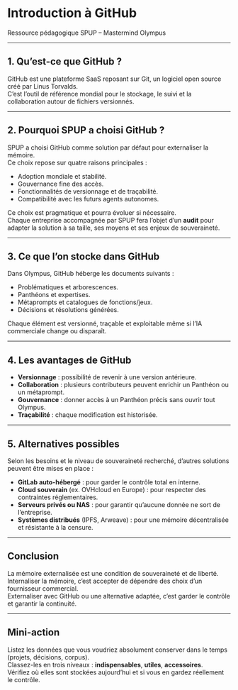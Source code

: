 # Introduction à GitHub
Ressource pédagogique SPUP – Mastermind Olympus

---

## 1. Qu’est-ce que GitHub ?
GitHub est une plateforme SaaS reposant sur Git, un logiciel open source créé par Linus Torvalds.  
C’est l’outil de référence mondial pour le stockage, le suivi et la collaboration autour de fichiers versionnés.

---

## 2. Pourquoi SPUP a choisi GitHub ?
SPUP a choisi GitHub comme solution par défaut pour externaliser la mémoire.  
Ce choix repose sur quatre raisons principales :  
- Adoption mondiale et stabilité.  
- Gouvernance fine des accès.  
- Fonctionnalités de versionnage et de traçabilité.  
- Compatibilité avec les futurs agents autonomes.  

Ce choix est pragmatique et pourra évoluer si nécessaire.  
Chaque entreprise accompagnée par SPUP fera l’objet d’un **audit** pour adapter la solution à sa taille, ses moyens et ses enjeux de souveraineté.

---

## 3. Ce que l’on stocke dans GitHub
Dans Olympus, GitHub héberge les documents suivants :  
- Problématiques et arborescences.  
- Panthéons et expertises.  
- Métaprompts et catalogues de fonctions/jeux.  
- Décisions et résolutions générées.  

Chaque élément est versionné, traçable et exploitable même si l’IA commerciale change ou disparaît.

---

## 4. Les avantages de GitHub
- **Versionnage** : possibilité de revenir à une version antérieure.  
- **Collaboration** : plusieurs contributeurs peuvent enrichir un Panthéon ou un métaprompt.  
- **Gouvernance** : donner accès à un Panthéon précis sans ouvrir tout Olympus.  
- **Traçabilité** : chaque modification est historisée.  

---

## 5. Alternatives possibles
Selon les besoins et le niveau de souveraineté recherché, d’autres solutions peuvent être mises en place :  
- **GitLab auto-hébergé** : pour garder le contrôle total en interne.  
- **Cloud souverain** (ex. OVHcloud en Europe) : pour respecter des contraintes réglementaires.  
- **Serveurs privés ou NAS** : pour garantir qu’aucune donnée ne sort de l’entreprise.  
- **Systèmes distribués** (IPFS, Arweave) : pour une mémoire décentralisée et résistante à la censure.  

---

## Conclusion
La mémoire externalisée est une condition de souveraineté et de liberté.  
Internaliser la mémoire, c’est accepter de dépendre des choix d’un fournisseur commercial.  
Externaliser avec GitHub ou une alternative adaptée, c’est garder le contrôle et garantir la continuité.

---

## Mini-action
Listez les données que vous voudriez absolument conserver dans le temps (projets, décisions, corpus).  
Classez-les en trois niveaux : **indispensables**, **utiles**, **accessoires**.  
Vérifiez où elles sont stockées aujourd’hui et si vous en gardez réellement le contrôle.
